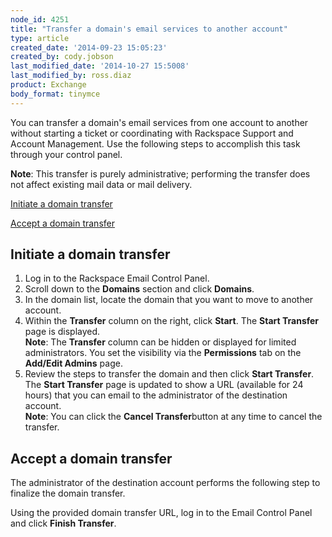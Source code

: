 ```yaml
---
node_id: 4251
title: "Transfer a domain's email services to another account"
type: article
created_date: '2014-09-23 15:05:23'
created_by: cody.jobson
last_modified_date: '2014-10-27 15:5008'
last_modified_by: ross.diaz
product: Exchange
body_format: tinymce
---
```


You can transfer a domain's email services from one account to another
without starting a ticket or coordinating with Rackspace Support and
Account Management. Use the following steps to accomplish this task
through your control panel.

**Note**: This transfer is purely administrative; performing the
transfer does not affect existing mail data or mail delivery.

[Initiate a domain transfer](#anchor1)

[Accept a domain transfer](#anchor2)

 

Initiate a domain transfer
--------------------------

1.  Log in to the Rackspace Email Control Panel.
2.  Scroll down to the **Domains** section and click **Domains**.
3.  In the domain list, locate the domain that you want to move to
    another account.  
4.  Within the **Transfer** column on the right, click **Start**. The
    **Start Transfer** page is displayed.\
     **Note**: The **Transfer** column can be hidden or displayed for
    limited administrators. You set the visibility via the
    **Permissions** tab on the **Add/Edit Admins** page.
5.  Review the steps to transfer the domain and then click **Start
    Transfer**.\
     The **Start Transfer** page is updated to show a URL (available for
    24 hours) that you can email to the administrator of the destination
    account.\
     **Note**: You can click the **Cancel Transfer**button at any time
    to cancel the transfer.

 

Accept a domain transfer
------------------------

The administrator of the destination account performs the following step
to finalize the domain transfer.

Using the provided domain transfer URL, log in to the Email Control
Panel and click **Finish Transfer**.

 

 

